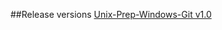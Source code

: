 ##Release versions
<a href="https://github.com/dragonwolverines/unix-prep-win/releases/tag/v1.0">Unix-Prep-Windows-Git v1.0</a>

